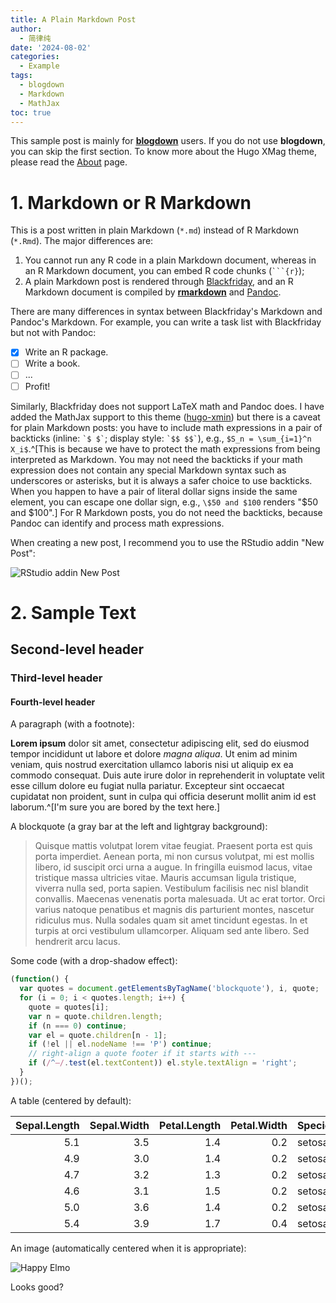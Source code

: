 ```yaml
---
title: A Plain Markdown Post
author:
  - 简律纯
date: '2024-08-02'
categories:
  - Example
tags:
  - blogdown
  - Markdown
  - MathJax
toc: true
---
```


This sample post is mainly for [**blogdown**](https://github.com/rstudio/blogdown) users. If you do not use **blogdown**, you can skip the first section. To know more about the Hugo XMag theme, please read the [About](/about/) page.

# 1. Markdown or R Markdown

This is a post written in plain Markdown (`*.md`) instead of R Markdown (`*.Rmd`). The major differences are:

1. You cannot run any R code in a plain Markdown document, whereas in an R Markdown document, you can embed R code chunks (```` ```{r} ````);
2. A plain Markdown post is rendered through [Blackfriday](https://gohugo.io/overview/configuration/), and an R Markdown document is compiled by [**rmarkdown**](http://rmarkdown.rstudio.com) and [Pandoc](http://pandoc.org).

There are many differences in syntax between Blackfriday's Markdown and Pandoc's Markdown. For example, you can write a task list with Blackfriday but not with Pandoc:

- [x] Write an R package.
- [ ] Write a book.
- [ ] ...
- [ ] Profit!

Similarly, Blackfriday does not support LaTeX math and Pandoc does. I have added the MathJax support to this theme ([hugo-xmin](https://github.com/yihui/hugo-xmag)) but there is a caveat for plain Markdown posts: you have to include math expressions in a pair of backticks (inline: `` `$ $` ``; display style: `` `$$ $$` ``), e.g., `$S_n = \sum_{i=1}^n X_i$`.^[This is because we have to protect the math expressions from being interpreted as Markdown. You may not need the backticks if your math expression does not contain any special Markdown syntax such as underscores or asterisks, but it is always a safer choice to use backticks. When you happen to have a pair of literal dollar signs inside the same element, you can escape one dollar sign, e.g., `\$50 and $100` renders "\$50 and $100".] For R Markdown posts, you do not need the backticks, because Pandoc can identify and process math expressions.

When creating a new post, I recommend you to use the RStudio addin "New Post":

![RStudio addin New Post](https://bookdown.org/yihui/blogdown/images/new-post.png)

# 2. Sample Text

## Second-level header

### Third-level header

#### Fourth-level header

A paragraph (with a footnote):

**Lorem ipsum** dolor sit amet, consectetur adipiscing elit, sed do eiusmod tempor incididunt ut labore et dolore _magna aliqua_. Ut enim ad minim veniam, quis nostrud exercitation ullamco laboris nisi ut aliquip ex ea commodo consequat. Duis aute irure dolor in reprehenderit in voluptate velit esse cillum dolore eu fugiat nulla pariatur. Excepteur sint occaecat cupidatat non proident, sunt in culpa qui officia deserunt mollit anim id est laborum.^[I'm sure you are bored by the text here.]

A blockquote (a gray bar at the left and lightgray background):

> Quisque mattis volutpat lorem vitae feugiat. Praesent porta est quis porta imperdiet. Aenean porta, mi non cursus volutpat, mi est mollis libero, id suscipit orci urna a augue. In fringilla euismod lacus, vitae tristique massa ultricies vitae. Mauris accumsan ligula tristique, viverra nulla sed, porta sapien. Vestibulum facilisis nec nisl blandit convallis. Maecenas venenatis porta malesuada. Ut ac erat tortor. Orci varius natoque penatibus et magnis dis parturient montes, nascetur ridiculus mus. Nulla sodales quam sit amet tincidunt egestas. In et turpis at orci vestibulum ullamcorper. Aliquam sed ante libero. Sed hendrerit arcu lacus.

Some code (with a drop-shadow effect):

```js
(function() {
  var quotes = document.getElementsByTagName('blockquote'), i, quote;
  for (i = 0; i < quotes.length; i++) {
    quote = quotes[i];
    var n = quote.children.length;
    if (n === 0) continue;
    var el = quote.children[n - 1];
    if (!el || el.nodeName !== 'P') continue;
    // right-align a quote footer if it starts with ---
    if (/^—/.test(el.textContent)) el.style.textAlign = 'right';
  }
})();
```

A table (centered by default):

| Sepal.Length| Sepal.Width| Petal.Length| Petal.Width|Species |
|------------:|-----------:|------------:|-----------:|:-------|
|          5.1|         3.5|          1.4|         0.2|setosa  |
|          4.9|         3.0|          1.4|         0.2|setosa  |
|          4.7|         3.2|          1.3|         0.2|setosa  |
|          4.6|         3.1|          1.5|         0.2|setosa  |
|          5.0|         3.6|          1.4|         0.2|setosa  |
|          5.4|         3.9|          1.7|         0.4|setosa  |

An image (automatically centered when it is appropriate):

![Happy Elmo](https://slides.yihui.org/gif/happy-elmo.gif)

Looks good?

